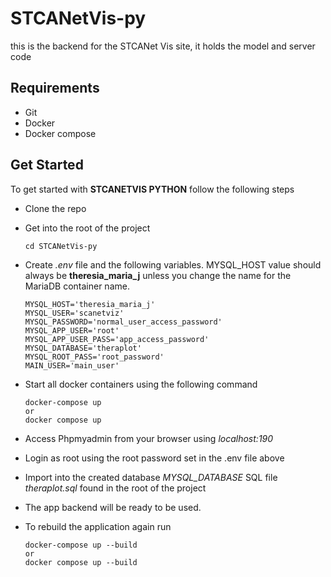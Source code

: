# STCANetVis-py
this is the backend for the STCANet Vis site, it holds the model and server code

## Requirements
+ Git
+ Docker
+ Docker compose

## Get Started
To get started with **STCANETVIS PYTHON** follow the following steps
+ Clone the repo
+ Get into the root of the project
  ```
  cd STCANetVis-py
  ```
+ Create _.env_ file and the following variables. MYSQL_HOST value should always be **theresia_maria_j** unless you change the name for the MariaDB container name.
  ```
  MYSQL_HOST='theresia_maria_j'
  MYSQL_USER='scanetviz'
  MYSQL_PASSWORD='normal_user_access_password'
  MYSQL_APP_USER='root'
  MYSQL_APP_USER_PASS='app_access_password'
  MYSQL_DATABASE='theraplot'
  MYSQL_ROOT_PASS='root_password'
  MAIN_USER='main_user'
  ```
+ Start all docker containers using the following command
  
  ```
  docker-compose up
  or
  docker compose up
  ```
+ Access Phpmyadmin from your browser using _localhost:190_
+ Login as root using the root password set in the .env file above
+ Import into the created database _MYSQL_DATABASE_ SQL file _theraplot.sql_ found in the root of the project
+ The app backend will be ready to be used.
+ To rebuild the application again run
  ```
  docker-compose up --build
  or
  docker compose up --build
